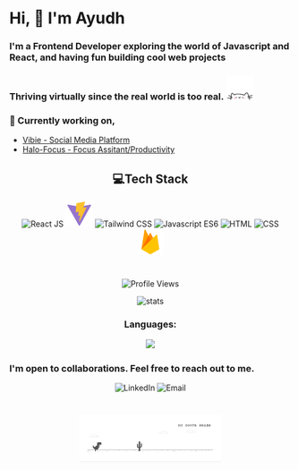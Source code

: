 # Hi, :wave: I'm Ayudh
### I'm a Frontend Developer exploring the world of Javascript and React, and having fun building cool web projects
### Thriving virtually since the real world is too real. <img src="cat.webp" width="50"/>
### :pushpin: Currently working on, 
- [Vibie - Social Media Platform](https://github.com/makersmecca/Vibie)
- [Halo-Focus - Focus Assitant/Productivity](https://github.com/makersmecca/Halo-Focus-Pomodoro)

<div align="center">
  <h2>&#128187;Tech Stack</h2>
  <img src="https://raw.githubusercontent.com/makersmecca/makersmecca/66f03938840183870168f39d477066e37eb8afc0/react.svg" width="48px" height="48px" alt="React JS"/>
  <img src="/icons8-vite-48.png" height="48px" width="48px" alt="Vite"/>
  <img src="https://raw.githubusercontent.com/makersmecca/makersmecca/refs/heads/master/icons8-tailwind-css-48.png" width="48px" height="48px" alt="Tailwind CSS"/>
  <img src="https://raw.githubusercontent.com/makersmecca/makersmecca/refs/heads/master/icons8-javascript.gif" width="42px" height="42px" alt="Javascript ES6"/>
  <img src="https://raw.githubusercontent.com/makersmecca/makersmecca/refs/heads/master/icons8-html-5-48.png" width="48px" height="48px" alt="HTML"/>
  <img src="https://raw.githubusercontent.com/makersmecca/makersmecca/refs/heads/master/icons8-css-logo-48.png" width="48px" height="48px" alt="CSS"/>
  <img src="/icons8-firebase-48.png" width="48px" height="48px" alt="Google Firebase and Firestore"/>

</div>

#

<p align="center">
  <img src="https://komarev.com/ghpvc/?username=makersmecca&base=1093&label=Profile+Views" alt="Profile Views" />
</p>
<p align="center">
  <img src="https://streak-stats.demolab.com?user=makersmecca&theme=tokyonight&border_radius=6&date_format=M%20j%5B%2C%20Y%5D&card_width=450&card_height=170" alt="stats" />
</p>
<h3 align="center">Languages: </h3>
<p align="center">
  <img src="https://github-readme-stats.vercel.app/api/top-langs/?username=anuraghazra&layout=compact&theme=radical" />
</p>

### I'm open to collaborations. Feel free to reach out to me.
<div align="center">
  <a href="https://www.linkedin.com/in/ayudh-nandi" style="text-decoration:none;">
    <img src="https://github.com/makersmecca/makersmecca/blob/master/Linkedin.png" alt="LinkedIn" width="35" height="35"/>
  </a>
  <a href="mailto:ayudhnandi@gmail.com" style="text-decoration:none;">
    <img src="https://github.com/makersmecca/makersmecca/blob/master/Email%20.png" alt="Email" width="35" height="35"/>
  </a>
</div>

#

<div align="center">
  <img src="/dino.gif" alt="dino gif" height="30%" width="50%"/>
</div>


